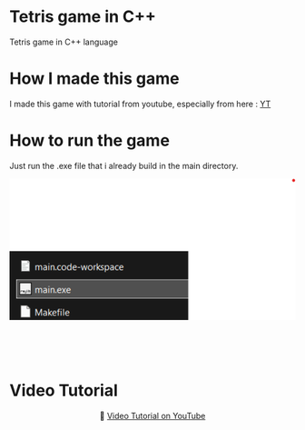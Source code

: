 # Tetris game in C++

Tetris game in C++ language

# How I made this game

I made this game with tutorial from youtube, especially from here : [YT](https://www.youtube.com/watch?v=wVYKG_ch4yM&t=5175s)

# How to run the game

Just run the .exe file that i already build in the main directory.

<p align="center">
  <img src="howtorun.png" alt="" width="800">
</p>

<br>
<br>
<br>

# Video Tutorial

<p align="center">
🎥 <a href="https://www.youtube.com/watch?v=wVYKG_ch4yM&t=5175s">Video Tutorial on YouTube</a>
</p>
